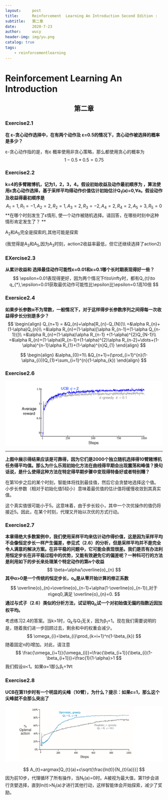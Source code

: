 ```yaml
---
layout:     post
title:      Reinforcement  Learning An Introduction Second Edition :
subtitle:   第二章
date:       2020-7-23
author:     wucy
header-img: img/yu.png
catalog: true
tags:
    - reinforcementlearning
---
```


# Reinforcement  Learning An Introduction

## <center>第二章</center>



### Exercise2.1

**在  &epsilon;-贪心动作选择中，在有两个动作及 &epsilon;=0.5的情况下，贪心动作被选择的概率是多少？**

&epsilon;-贪心动作指的是，有&epsilon; 概率使用非贪心策略，那么都使用贪心的概率为
$$
1-0.5*0.5 = 0.75
$$

### Exercise2.2

**k=4的多臂赌博机，记为1，2，3，4。假设初始收益及动作最初顺序为 ，算法使用&epsilon;贪心动作选择，基于采样平均得动作价值估计初始估计Q<sub>1</sub>(a)=0,&forall;a。假设动作及收益得最初顺序是**
$$
A_{1}=1,R_{1}=-1,A_{2}=2,R_{2}=1,
A_{3}=2,R_{3}=-2,A_{4}=2,R_{4}=2,
A_{5}=3,R_{5}=0
$$
**在哪个时刻发生了&epsilon;情形, 使一个动作被随机选择。请回答，在哪些时刻中这种情形肯定发生了？ **

A<sub>2</sub>和A<sub>5</sub>完全是探索的,其他可能是探索

(我觉得是A<sub>3</sub>和A<sub>5</sub>,因为A<sub>3</sub>时刻，action2收益率最低，但它还继续选择了action2)


### EXercise2.3

**从累计收益和 选择最佳动作可能性&epsilon;=0.01和&epsilon;=0.1哪个长时期表现得好一些？**
$$
\epsilon=0.01表现得更好，因为两个情况下t\to\infty时，都有Q_{t}\to q_{*},\epsilon=0.01获取最优动作可能性比\epsilon比\epsilon=0.1高10倍
$$

### Exersice2.4

**如果步长参数&alpha;不为常数，一般情况下，对于这样得步长参数序列之间得每一次收益得步长分别是多少？**
$$
\begin{align}
Q_{n+1} = &Q_{n}+\alpha[R_{n}-Q_{N}]\\
=&\alpha R_{n}+(1-\alpha)Q_{n}\\
=&\alpha R_{n}+(1-\alpha)[\alpha R_{n-1}+(1-\alpha Q_{n-1})]\\
=&\alpha R_{n}+(1-\alpha)\alpha R_{n-1} +(1-\alpha)^{2}Q_{N-1}\\
=&\alpha R_{n}+(1-\alpha)R_{n-1}+(1-\alpha)^{2}\alpha R_{n-2}+\dots+(1-\alpha)^{n-1}\alpha R_{1}+(1-\alpha)^{n}Q_{1}
\end{align}
$$

$$
\begin{align}
&\alpha_{0}=1\\
&Q_{n+1}=(\prod_{i=1}^{n}(1-\alpha_{i}))Q_{1}+\sum_{i=1}^{n}(1-\alpha_{k})
\end{align}
$$


### Exercise2.6

![](../img/ex25.png)

****

**上图中展示得结果应该是可靠得，因为它们是2000个独立随机选择得10臂赌博机任务得平均值。那么为什么乐观初始化方法在曲线得早期会出现震荡和峰值？换句话说，是什么使得这种方法在特定得早期步骤中变现得特备好或者特别糟？**

在第10步之后的某个时刻，智能体将找到最佳值，然后它会贪婪地选择这个值。小步长参数（相对于初始化值5较小）意味着最优值的估计值将缓慢收敛到其真实值。

这个真实值很可能小于5。这意味着，由于步长较小，其中一个次优操作的值仍将接近5。因此，在某个时刻，代理又开始以次优的方式行动。

### Exercise2.7

**本章得绝大多数案例中，我们使用采样平均来估计动作得价值，这是因为采样平均不会像恒定步长一样产生偏差，参见式（2.6）的分析，但是采样平均并不是完全令人满意的解决方案。在非平稳的问题中，它可能会表现很差。我们是否有办法利用恒定步长在非平稳过程中的优势，又能有效避免它的偏差呢？一种科可行的方法是利用如下的步长来处理某个特定动作的第n个收益**
$$
\beta=\alpha/\overline{o}_{n}
$$
**其中&alpha;>0是一个传统的恒定步长，o<sub>n</sub>是从零开始计算的修正系数**
$$
\overline{o}_{n}=\overline{o}_{n-1}+\alpha(1-\overline{o}_{n-1}),对于n\geq0,满足 \overline{o}_{n}=0.
$$
**通过与式子（2.6）类似的分析方法，试证明Q<sub>n</sub>试一个对初始值无偏的指数近因加权平均。**



考虑练习2.4的答案。当k>1时，Q<sub>k</sub>与Q<sub>1</sub>无关，因为β<sub>1</sub>=1。现在我们需要说明的是，随着我们进一步回顾过去，剩余和中的权重会减少。
$$
\omega_{i}=\beta_{i}\prod_{k=i+1}^n(1-\beta_{k})
$$
随着固定n的i增加。对此，请注意
$$
\frac{\omega_{i+1}}{\omega_{i}}=\frac{\beta_{i+1}}{\beta_{i}(1-\beta_{i+1})}=\frac{1}{1-\alpha}>1
$$
我们假设&alpha;<1。如果&alpha;=1那么&beta;<sub>t</sub>=1&forall;t





### Exercise2.8

**UCB在第11步时有一个明显的尖峰（10臂），为什么？提示：如果c=1，那么这个尖峰就不会那么突出了**

![ex2.8](../img/ex28.png)

$$
A_{t}=argmax[Q_{t}(a)+c\sqrt{\frac{ln(t)}{N_{t}(a)}}]
$$
因为前10步，代理循环了所有操作，当N<sub>t</sub>(a)=0时。A被视为最大值，第11步会进行贪婪选择，直到ln(t)>N<sub>t</sub>(a)才进行其他行动，这样智能体会开始探索，减少了奖励。